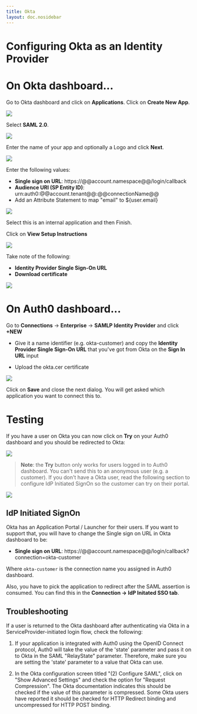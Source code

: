 ```yaml
---
title: Okta
layout: doc.nosidebar
---
```


# Configuring Okta as an Identity Provider

# On Okta dashboard...

Go to Okta dashboard and click on **Applications**. Click on **Create New App**.

![](../media/articles/okta-1.png)

Select **SAML 2.0**.

![](../media/articles/okta-2.png)

Enter the name of your app and optionally a Logo and click **Next**.

![](../media/articles/okta-3.png)

Enter the following values:

* **Single sign on URL**: https://@@account.namespace@@/login/callback
* **Audience URI (SP Entity ID)**: urn:auth0:@@account.tenant@@:@@connectionName@@
* Add an Attribute Statement to map "email" to ${user.email}

![](../media/articles/okta-4.png)

Select this is an internal application and then Finish.

Click on **View Setup Instructions**

![](../media/articles/okta-5.png)

Take note of the following:

* **Identity Provider Single Sign-On URL**
* **Download certificate**

![](../media/articles/okta-6.png)

# On Auth0 dashboard...

Go to **Connections** -> **Enterprise** -> **SAMLP Identity Provider** and click **+NEW**

* Give it a name identifier (e.g. okta-customer) and copy the **Identity Provider Single Sign-On URL** that you've got from Okta on the **Sign In URL** input

* Upload the okta.cer certificate

![](../media/articles/okta-7.png)

Click on **Save** and close the next dialog. You will get asked which application you want to connect this to.

# Testing

If you have a user on Okta you can now click on **Try** on your Auth0 dashboard and you should be redirected to Okta:

![](../media/articles/okta-8.png)

> **Note**: the **Try** button only works for users logged in to Auth0 dashboard. You can't send this to an anonymous user (e.g. a customer). If you don't have a Okta user, read the following section to configure IdP Initiated SignOn so the customer can try on their portal.

![](../media/articles/okta-9.png)

## IdP Initiated SignOn

Okta has an Application Portal / Launcher for their users. If you want to support that, you will have to change the Single sign on URL in Okta dashboard to be:

* **Single sign on URL**: https://@@account.namespace@@/login/callback?connection=okta-customer

Where `okta-customer` is the connection name you assigned in Auth0 dashboard.

Also, you have to pick the application to redirect after the SAML assertion is consumed. You can find this in the **Connection -> IdP Initated SSO tab**.

## Troubleshooting

If a user is returned to the Okta dashboard after authenticating via Okta in a ServiceProvider-initiated login flow, check the following:

1. If your application is integrated with Auth0 using the OpenID Connect protocol, Auth0 will take the value of the 'state' parameter and pass it on to Okta in the SAML "RelayState" parameter. Therefore, make sure you are setting the 'state' parameter to a value that Okta can use.

2. In the Okta configuration screen titled "(2) Configure SAML", click on "Show Advanced Settings" and check the option for "Request Compression".  The Okta documentation indicates this should be checked if the value of this parameter is compressed.  Some Okta users have reported it should be checked for HTTP Redirect binding and uncompressed for HTTP POST binding.   